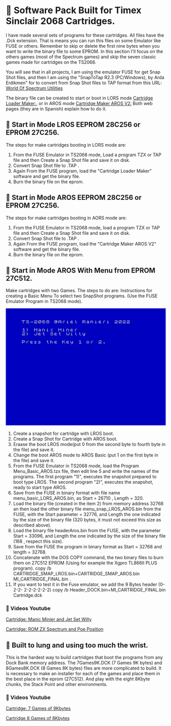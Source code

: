 # 🔹 Software Pack Built for Timex Sinclair 2068 Cartridges.

I have made several sets of programs for these cartridges. All files have the .Dck extension. That is means you can run this files on some Emulator like FUSE or others. Remember to skip or delete the first nine bytes when you want to write the binary file to some EPROM.
In this section I'll focus on the others games (most of the Spectrum games) and skip the seven classic games made for cartridges on the TS2068.

You will see that in all projects, I am using the emulator FUSE for get Snap Shot files, and then I am using the "SnapToTap R2.3 (PC/Windows), by Arda Erdikmen" for to convert from Snap Shot files to TAP format  from 
this URL: [World Of Spectrum Utilities](https://worldofspectrum.net/utilities/)

The binary file can be created to start or boot in LORS mode [Cartridge Loader Maker:](https://www.retrocomputacion.com/forum/hardware_s/108010/eproms-para-las-plaquetas-timex-sinclair-2068-command-cartridge-v2/&p=7), or in AROS mode  [Cartridge Maker AROS V2:](https://www.retrocomputacion.com/forum/hardware_s/108010/eproms-para-las-plaquetas-timex-sinclair-2068-command-cartridge-v2/&p=8)
Both web pages (they are in Spanish) explain how to do it.

## 🔹 Start in Mode LROS EEPROM 28C256 or EPROM 27C256.

The steps for make cartridges booting in LORS mode are:
1) From the FUSE Emulator in TS2068 mode, Load a program TZX or TAP file and then Create a Snap Shot file and save it on disk.
2) Convert Snap Shot file to .TAP .
3) Again From the FUSE program, load the "Cartridge Loader Maker" software and get the binary file.
4) Burn the binary file on the eprom.

## 🔹 Start in Mode AROS EEPROM 28C256 or EPROM 27C256.

The steps for make cartridges booting in AORS mode are:
1) From the FUSE Emulator in TS2068 mode, load a program TZX or TAP file and then Create a Snap Shot file and save it on disk.
2) Convert Snap Shot file to .TAP .
3) Again From the FUSE program, load the "Cartridge Maker AROS V2" software and get the binary file.
4) Burn the binary file on the eprom.

## 🔹 Start in Mode AROS With Menu from EPROM 27C512.
Make cartridges with two Games. The steps to do are:
Instructions for creating a Basic Menu To select two SnapShot programs. (Use the FUSE Emulator Program in TS2068 mode).

<img src="Menu_Basic_AROS.png" width="700" heigth="500">

1) Create a snapshot for cartridge with LROS boot.
2) Create a Snap Shot for Cartridge with AROS boot.
3) Eraase the boot LROS mode(put 0 from the second byte to fourth byte in the file) and save it.
4) Change the boot AROS mode to AROS Basic (put 1 on the first byte in the file) and save it.
5) From the FUSE Emulator in TS2068 mode, load the Program Menu_Basic_AROS.tzx file, then edit line 5 and write the names of the programs. The first program "1)",    executes the snapshot prepared to boot type LROS. The second program "2)", executes the snapshot, ready to start type AROS.
6) Save from the FUSE in binary format with file name menu_basic_LORS_AROS.bin, as Start = 26710 , Length = 320.
7)  Load the binary file (created in the item 2) from memory address 32768 an then load the other binary file menu_snap_LROS_AROS.bin from the FUSE, with the Start    parameter = 32776, and Length the one indicated by the size of the binary file (320 bytes, it must not exceed this size as described above).
8) Load the binary file headerAros.bin from the FUSE, with the parameter Start = 33096, and Length the one indicated by the size of the binary file (168 , respect this size).
9) Save from the FUSE the program in binary format as Start = 32768 and length = 32768.
10) Concatenate with the DOS COPY command, the two binary files to burn them on 27C512 EPROM (Using for example the Xgpro TL866II PLUS program). 
    copy /b CARTRIDGE_SMAP_LROS.bin+CARTRIDGE_SMAP_AROS.bin MI_CARTRIDGE_FINAL.bin .
11) If you want to test it in the Fuse emulator, we add the 9 Bytes header (0-2-2- 2-2-2-2-2-2)
    copy /b Header_DOCK.bin+MI_CARTRIDGE_FINAL.bin Cartridge.dck 
    
### 🔸 Videos Youtube
[Cartridge: Manic Minier and Jet Set Willy](https://www.youtube.com/watch?v=gIqrhjyPwj8)

[Cartridge: ROM ZX Spectrum and Poe Position](https://www.youtube.com/watch?v=1JByrzgxnWw)

## 🔹 Built to lung and using too much the wrist.
This is the hardest way to build cartridges that boot the programs from any Dock Bank memory address.
The 7Games9K.DCK (7 Games 9K bytes) and 8Games8K.DCK (8 Games 8K bytes) files are more complicated to build. It is necessary to make an installer for each of the games and place them in the best place in the eprom (27C512). And play with the eight 8Kbyte chunks, the Stack Point and other environments.

### 🔸 Videos Youtube
[Cartridge: 7 Games of 9Kbytes](https://www.youtube.com/watch?v=phbGwPkzN14)

[Cartridge 8 Games of 8Kbytes](https://www.youtube.com/watch?v=hWecyYZo_lU)

